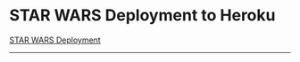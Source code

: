 # **STAR WARS Deployment to Heroku**

[STAR WARS Deployment](https://infinite-wave-48204.herokuapp.com/)



---------------------------

